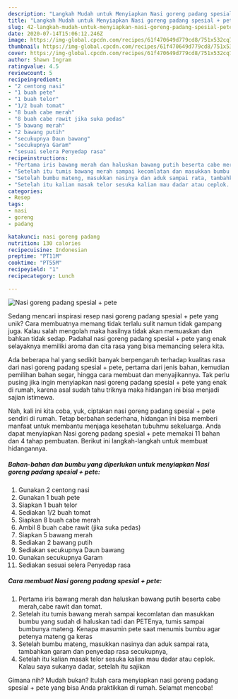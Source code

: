 ```yaml
---
description: "Langkah Mudah untuk Menyiapkan Nasi goreng padang spesial + pete Anti Gagal"
title: "Langkah Mudah untuk Menyiapkan Nasi goreng padang spesial + pete Anti Gagal"
slug: 42-langkah-mudah-untuk-menyiapkan-nasi-goreng-padang-spesial-pete-anti-gagal
date: 2020-07-14T15:06:12.246Z
image: https://img-global.cpcdn.com/recipes/61f470649d779cd8/751x532cq70/nasi-goreng-padang-spesial-pete-foto-resep-utama.jpg
thumbnail: https://img-global.cpcdn.com/recipes/61f470649d779cd8/751x532cq70/nasi-goreng-padang-spesial-pete-foto-resep-utama.jpg
cover: https://img-global.cpcdn.com/recipes/61f470649d779cd8/751x532cq70/nasi-goreng-padang-spesial-pete-foto-resep-utama.jpg
author: Shawn Ingram
ratingvalue: 4.5
reviewcount: 5
recipeingredient:
- "2 centong nasi"
- "1 buah pete"
- "1 buah telor"
- "1/2 buah tomat"
- "8 buah cabe merah"
- "8 buah cabe rawit jika suka pedas"
- "5 bawang merah"
- "2 bawang putih"
- "secukupnya Daun bawang"
- "secukupnya Garam"
- "sesuai selera Penyedap rasa"
recipeinstructions:
- "Pertama iris bawang merah dan haluskan bawang putih beserta cabe merah,cabe rawit dan tomat."
- "Setelah itu tumis bawang merah sampai kecomlatan dan masukkan bumbu yang sudah di haluskan tadi dan PETEnya, tumis sampai bumbunya mateng. Kenapa masumin pete saat menumis bumbu agar petenya mateng ga keras"
- "Setelah bumbu mateng, masukkan nasinya dan aduk sampai rata, tambahkan garam dan penyedap rasa secukupnya,"
- "Setelah itu kalian masak telor sesuka kalian mau dadar atau ceplok. Kalau saya sukanya dadar, setelah itu sajikan"
categories:
- Resep
tags:
- nasi
- goreng
- padang

katakunci: nasi goreng padang 
nutrition: 130 calories
recipecuisine: Indonesian
preptime: "PT11M"
cooktime: "PT55M"
recipeyield: "1"
recipecategory: Lunch

---
```



![Nasi goreng padang spesial + pete](https://img-global.cpcdn.com/recipes/61f470649d779cd8/751x532cq70/nasi-goreng-padang-spesial-pete-foto-resep-utama.jpg)

Sedang mencari inspirasi resep nasi goreng padang spesial + pete yang unik? Cara membuatnya memang tidak terlalu sulit namun tidak gampang juga. Kalau salah mengolah maka hasilnya tidak akan memuaskan dan bahkan tidak sedap. Padahal nasi goreng padang spesial + pete yang enak selayaknya memiliki aroma dan cita rasa yang bisa memancing selera kita.

Ada beberapa hal yang sedikit banyak berpengaruh terhadap kualitas rasa dari nasi goreng padang spesial + pete, pertama dari jenis bahan, kemudian pemilihan bahan segar, hingga cara membuat dan menyajikannya. Tak perlu pusing jika ingin menyiapkan nasi goreng padang spesial + pete yang enak di rumah, karena asal sudah tahu triknya maka hidangan ini bisa menjadi sajian istimewa.




Nah, kali ini kita coba, yuk, ciptakan nasi goreng padang spesial + pete sendiri di rumah. Tetap berbahan sederhana, hidangan ini bisa memberi manfaat untuk membantu menjaga kesehatan tubuhmu sekeluarga. Anda dapat menyiapkan Nasi goreng padang spesial + pete memakai 11 bahan dan 4 tahap pembuatan. Berikut ini langkah-langkah untuk membuat hidangannya.

<!--inarticleads1-->

##### Bahan-bahan dan bumbu yang diperlukan untuk menyiapkan Nasi goreng padang spesial + pete:

1. Gunakan 2 centong nasi
1. Gunakan 1 buah pete
1. Siapkan 1 buah telor
1. Sediakan 1/2 buah tomat
1. Siapkan 8 buah cabe merah
1. Ambil 8 buah cabe rawit (jika suka pedas)
1. Siapkan 5 bawang merah
1. Sediakan 2 bawang putih
1. Sediakan secukupnya Daun bawang
1. Gunakan secukupnya Garam
1. Sediakan sesuai selera Penyedap rasa




<!--inarticleads2-->

##### Cara membuat Nasi goreng padang spesial + pete:

1. Pertama iris bawang merah dan haluskan bawang putih beserta cabe merah,cabe rawit dan tomat.
1. Setelah itu tumis bawang merah sampai kecomlatan dan masukkan bumbu yang sudah di haluskan tadi dan PETEnya, tumis sampai bumbunya mateng. Kenapa masumin pete saat menumis bumbu agar petenya mateng ga keras
1. Setelah bumbu mateng, masukkan nasinya dan aduk sampai rata, tambahkan garam dan penyedap rasa secukupnya,
1. Setelah itu kalian masak telor sesuka kalian mau dadar atau ceplok. Kalau saya sukanya dadar, setelah itu sajikan




Gimana nih? Mudah bukan? Itulah cara menyiapkan nasi goreng padang spesial + pete yang bisa Anda praktikkan di rumah. Selamat mencoba!
